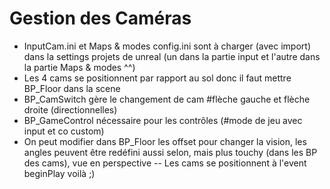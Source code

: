 Gestion des Caméras
=====================
- InputCam.ini et Maps & modes config.ini sont à charger (avec import) dans la settings projets de unreal (un dans la partie input et l'autre dans la partie Maps & modes ^^) 
- Les 4 cams se positionnent par rapport au sol donc il faut mettre BP_Floor dans la scene 
- BP_CamSwitch gère le changement de cam #flèche gauche et flèche droite (directionnelles)
- BP_GameControl nécessaire pour les contrôles (#mode de jeu avec input et co custom)
- On peut modifier dans BP_Floor les offset pour changer la vision, les angles peuvent être redéfini aussi selon, mais plus touchy (dans les BP des cams), vue en perspective
--
Les cams se positionnent à l'event beginPlay voilà ;)
